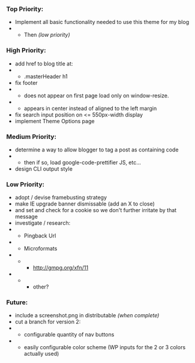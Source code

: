### Top Priority:
+ Implement all basic functionality needed to use this theme for my blog
+ + Then *(low priority)*


### High Priority:
+ add href to blog title at: 
+ + .masterHeader h1 
+ fix footer
+ + does not appear on first page load only on window-resize.
+ + appears in center instead of aligned to the left margin
+ fix search input position on <= 550px-width display
+ implement Theme Options page

### Medium Priority:
+ determine a way to allow blogger to tag a post as containing code
+ + then if so, load google-code-prettifier JS, etc...
+ design CLI output style	

### Low Priority:
+ adopt / devise framebusting strategy
+ make IE upgrade banner dismissable (add an X to close)
+ and set and check for a cookie so we don't further irritate by that message
+ investigate / research:
+ + Pingback Url
+ + Microformats
+ + + http://gmpg.org/xfn/11
+ + + other?

### Future:
+ include a screenshot.png in distributable *(when complete)*
+ cut a branch for version 2:
+ + configurable quantity of nav buttons
+ + easily configurable color scheme (WP inputs for the 2 or 3 colors actually used)